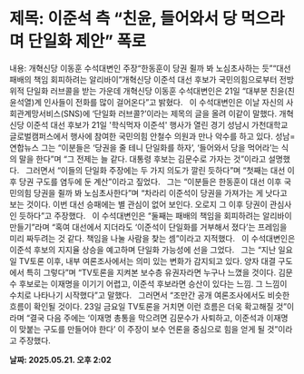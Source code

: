 # **제목: 이준석 측 “친윤, 들어와서 당 먹으라며 단일화 제안” 폭로**

  내용: 개혁신당 이동훈 수석대변인 주장“한동훈이 당권 쥘까 봐 노심초사하는 듯”“대선 패배의 책임 회피하려는 알리바이”개혁신당 이준석 대선 후보가 국민의힘으로부터 전방위적 단일화 러브콜을 받는 가운데 개혁신당 이동훈 수석대변인은 21일 “대부분 친윤(친윤석열)계 인사들이 전화를 많이 걸어온다”고 밝혔다.     이 수석대변인은 이날 자신의 사회관계망서비스(SNS)에 ‘단일화 러브콜?’이라는 제목의 글을 올려 이같이 말했다.       개혁신당 이준석 대선 후보가 21일 '학식먹자 이준석' 행사가 열린 경기 성남시 가천대학교 글로벌캠퍼스에서 행사에 참여한 국민의힘 안철수 의원과 만나 악수를 하고 있다. 성남=연합뉴스    그는 “이분들은 ‘당권을 줄 테니 단일화를 하자’, ‘들어와서 당을 먹어라’는 식의 말을 한다”며 “그 전제는 늘 같다. 대통령 후보는 김문수로 가자는 것”이라고 설명했다.     그러면서 “이들의 단일화 주장에는 두 가지 의도가 깔린 듯하다”며 “첫째는 대선 이후 당권 구도를 염두에 둔 계산”이라고 짚었다.     그는 “이분들은 한동훈이 대선 이후 국민의힘 당권을 쥘까 봐 노심초사한다”며 “차라리 이준석이 당권을 가져가는 게 낫다고 보는 것이다. 이번 대선 승패에는 별 관심이 없어 보인다. 오로지 그 이후 당권이 관심사인 듯하다”고 주장했다.     이 수석대변인은 “둘째는 패배의 책임을 회피하려는 알리바이 만들기”라며 “혹여 대선에서 지더라도 ‘이준석이 단일화를 거부해서 졌다’는 프레임을 미리 짜두려는 것 같다. 책임을 나눌 사람을 찾는 셈”이라고 지적했다.     이 수석대변인은 이준석 후보의 지지율 상승을 예고하며 단일화 가능성에 선을 그었다.     그는 “지난 일요일 TV토론 이후, 내부 여론조사에서는 의미 있는 변화가 감지되고 있다. 양자 대결 구도에서 특히 그렇다”며 “TV토론을 지켜본 보수층 유권자라면 누구나 느꼈을 것이다. 김문수 후보로는 이재명을 이기기 어렵고, 이준석 후보라면 승산이 있다는 느낌. 그 느낌이 수치로 나타나기 시작했다”고 말했다.     그러면서 “조만간 공개 여론조사에서도 비슷한 흐름이 확인될 것이다. 23일 금요일 TV토론을 거치면 이런 흐름은 더욱 확고해질 것”이라며 “결국 다음 주에는 ‘이재명 총통을 막으려면 김문수가 사퇴하고, 이준석과 이재명이 맞붙는 구도를 만들어야 한다’ 이 주장이 보수 언론을 중심으로 힘을 얻게 될 것”이라고 주장했다.

  **날짜: 2025.05.21. 오후 2:02**
